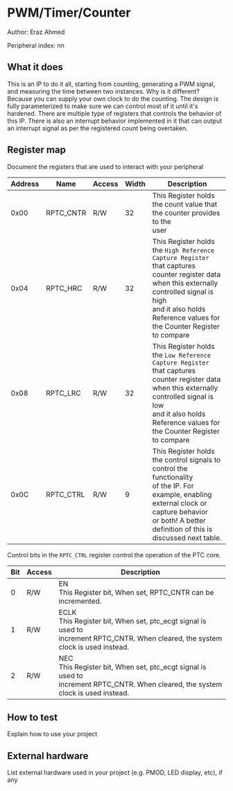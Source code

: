 <!---

This file is used to generate your project datasheet. Please fill in the information below and delete any unused
sections.

The peripheral index is the number TinyQV will use to select your peripheral.  You will pick a free
slot when raising the pull request against the main TinyQV repository, and can fill this in then.  You
also need to set this value as the PERIPHERAL_NUM in your test script.

You can also include images in this folder and reference them in the markdown. Each image must be less than
512 kb in size, and the combined size of all images must be less than 1 MB.
-->

# PWM/Timer/Counter

Author: Eraz Ahmed

Peripheral index: nn

## What it does

This is an IP to do it all, starting from counting, generating a PWM signal, and measuring the time between two instances. Why is it different? Because you can supply your own clock to do the counting. The design is fully parameterized to make sure we can control most of it until it's hardened. There are multiple type of registers that controls the behavior of this IP. There is also an interrupt behavior implemented in it that can output an interrupt signal as per the registered count being overtaken.

## Register map

Document the registers that are used to interact with your peripheral

| Address | Name           | Access | Width | Description                                                            |
|---------|----------------|--------|-------|------------------------------------------------------------------------|
| 0x00    | RPTC_CNTR  | R/W    |  32   | This Register holds the count value that the counter provides to the <br> user |
| 0x04    | RPTC_HRC   | R/W    |  32   | This Register holds the `High Reference Capture Register` that captures <br> counter register data when this externally controlled signal is high <br> and it also holds Reference values for the Counter Register to compare |
| 0x08    | RPTC_LRC   | R/W    |  32   | This Register holds the `Low Reference Capture Register` that captures <br> counter register data when this externally controlled signal is low <br> and it also holds Reference values for the Counter Register to compare |
| 0x0C    | RPTC_CTRL  | R/W    |  9   | This Register holds the control signals to control the functionality <br> of the IP. For example, enabling external clock or capture behavior <br> or both! A better definition of this is discussed next table. |

Control bits in the `RPTC_CTRL` register control the operation of the PTC core.

| Bit     | Access         | Description                                                            |
|---------|----------------|------------------------------------------------------------------------|
| 0       | R/W            | EN   <br> This Register bit, When set, RPTC_CNTR can be incremented.   |
| 1       | R/W            | ECLK <br> This Register bit, When set, ptc_ecgt signal is used to <br> increment RPTC_CNTR. When cleared, the system <br> clock is used instead. |
| 2       | R/W            | NEC  <br> This Register bit, When set, ptc_ecgt signal is used to <br> increment RPTC_CNTR. When cleared, the system <br> clock is used instead. |


## How to test

Explain how to use your project

## External hardware

List external hardware used in your project (e.g. PMOD, LED display, etc), if any

